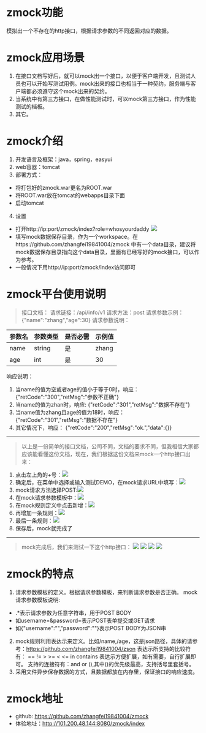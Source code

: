 zmock功能
====

模拟出一个不存在的http接口，根据请求参数的不同返回对应的数据。

zmock应用场景
====

1.  在接口文档写好后，就可以mock出一个接口，以便于客户端开发，且测试人员也可以开始写测试用例。mock出来的接口也相当于一种契约，服务端与客户端都必须遵守这个mock出来的契约。
2.  当系统中有第三方接口，在做性能测试时，可以mock第三方接口，作为性能测试的档板。
3.  其它。

zmock介绍
====

1.  开发语言及框架：java，spring，easyui
2.  web容器：tomcat
3.  部署方式：
 * 将打包好的zmock.war更名为ROOT.war
 * 将ROOT.war放在tomcat的webapps目录下面
 * 启动tomcat
4.  设置
  * 打开http://ip:port/zmock/index?role=whosyourdaddy
  ![](https://testerhome.com/uploads/photo/2017/65fb7aa1-0baf-45ab-8251-cf939d193163.png!large)
  * 填写mock数据保存目录，作为一个workspace。在https://github.com/zhangfei19841004/zmock 中有一个data目录，建议将mock数据保存目录指向这个data目录，里面有已经写好的mock接口，可以作为参考。
  * 一般情况下用http://ip:port/zmock/index访问即可

zmock平台使用说明
====
>  接口文档：
请求链接：/api/info/v1
请求方法：post
请求参数示例：{"name":"zhang","age":30}
请求参数说明：

| 参数名 | 参数类型 | 是否必需 | 示例值 |
| --------- | ------------ | ------------ | --------- |
| name   | string      | 是            | zhang  |
| age      | int           | 是            | 30        |

响应说明：
  1. 当name的值为空或者age的值小于等于0时，响应：
{"retCode":"300","retMsg":"参数不正确"}
  2.  当name的值为zhan时，响应:
{"retCode":"301","retMsg":"数据不存在"}
  3.  当name值为zhang且age的值为18时，响应：
{"retCode":"301","retMsg":"数据不存在"}
  4.  其它情况下，响应：
{"retCode":"200","retMsg":"ok.","data":{}}

***

>  以上是一份简单的接口文档，公司不同，文档的要求不同，但我相信大家都应该能看懂这份文档，现在，我们根据这份文档来mock一个http接口出来：
  1. 点击左上角的+号：![](https://testerhome.com/uploads/photo/2017/a33a5327-5cd6-4595-b07b-5fc74eb66800.png!large)
  2. 确定后，在菜单中选择或输入测试DEMO，在mock请求URL中填写：![](https://testerhome.com/uploads/photo/2017/22f6c283-e3dc-47b9-932a-36abaad5cedd.png!large)
  3. mock请求方法选择POST:![](https://testerhome.com/uploads/photo/2017/08c0c485-4c63-401a-81a0-6962f377a3a1.png!large)
  4. 在mock请求参数模板中：![](https://testerhome.com/uploads/photo/2017/c3859752-e489-4b0b-be04-9f4816388fe0.png!large)
  5. 在mock规则定义中点击新增：![](https://testerhome.com/uploads/photo/2017/36cb97ff-d047-4d77-8deb-b05c445d9b13.png!large)
  6. 再增加一条规则：![](https://testerhome.com/uploads/photo/2017/a5ee19b8-ea28-4e82-ab31-139f1460e602.png!large)
  7. 最后一条规则：![](https://testerhome.com/uploads/photo/2017/7b49cded-db16-43cc-a756-9321023373df.png!large)
  8. 保存后，mock就完成了

***

>  mock完成后，我们来测试一下这个http接口：
![](https://testerhome.com/uploads/photo/2017/2b9e84f0-4f98-4bf8-aa2b-10cce7e26c24.png!large)
![](https://testerhome.com/uploads/photo/2017/ddebdc65-a7da-4483-8965-67d6279b4055.png!large)
![](https://testerhome.com/uploads/photo/2017/904419a6-bbb0-452b-bdd5-be840b28cd2f.png!large)
![](https://testerhome.com/uploads/photo/2017/81f9c94b-fea0-4834-80bd-f859b5840102.png!large)

zmock的特点
====
1.  请求参数模板的定义。根据请求参数模板，来判断请求参数是否正确。
mock请求参数模板说明:
  * .*表示请求参数为任意字符串，用于POST BODY
  * 如username=&password=表示POST表单提交或GET请求
  * 如{"username":"","password":""}表示POST BODY为JSON串
2.  mock规则利用表达示来定义。比如/name,/age，这是json路径，具体的请参考：https://github.com/zhangfei19841004/zson
表达示所支持的比较符有：
==		!=		>		>=		<		<=		in		contains
表达示方便扩展，如有需要，自行扩展即可。
支持的连接符有：and		or		(),其中()的优先级最高，支持括号里套括号。
3.  采用文件异步保存数据的方式，且数据都放在内存里，保证接口的响应速度。

zmock地址
====
* github:  https://github.com/zhangfei19841004/zmock
* 体验地址：http://101.200.48.144:8080/zmock/index
